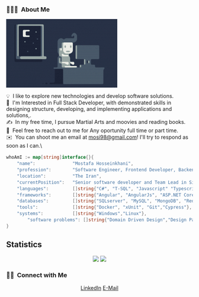 ### 👨🏻‍💻 &nbsp;About Me

<img alt="Night Coding" src="https://raw.githubusercontent.com/AVS1508/AVS1508/master/assets/Night-Coding.gif" align="middle"/>

💡 &nbsp;I like to explore new technologies and develop software solutions.\
🌱 &nbsp;I'm Interested in Full Stack Developer, with demonstrated skills in designing structure, developing, and implementing applications and solutions,.\
✍️ &nbsp;In my free time, I pursue Martial Arts and moovies and reading books.\
💬 &nbsp;Feel free to reach out to me for Any oportunity full time or part time.\
✉️ &nbsp;You can shoot me an email at mosi98@gmail.com! I'll try to respond as soon as I can.\


```go
whoAmI := map[string]interface{}{
	"name":              "Mostafa Hosseinkhani",
	"profession":        "Software Engineer, Frontend Developer, Backend Developer",
	"location":          "The Iran",
	"currentPosition":   "Senior software developer and Team Lead in Simorgh34000.com",
	"languages":         []string{"C#", "T-SQL", "Javascript" "Typescript"},
	"frameworks":        []string{"Angular", "AngularJs", "ASP.NET Core", ".Net", "Bootstrap","jQuery"},
	"databases":         []string{"SQLserver", "MySQL", "MongoDB", "Redis"},
	"tools":             []string{"Docker", "xUnit", "Git","Cypress"},
	"systems":           []string{"Windows","Linux"},
        "software problems": []string{"Domain Driven Design","Design Patterns"}
}
``` 

## Statistics

<p align = "center">
  <img  src = "https://github-readme-stats.vercel.app/api?username=mhosseinkhani&show_icons=true&theme=radical&line_height=40">
  <img  src = "https://github-readme-stats.vercel.app/api/top-langs/?username=mhosseinkhani&theme=radical">
</p>

### 🤝🏻 &nbsp;Connect with Me

<p align="center">
<a href="https://www.linkedin.com/in/mostafa-hosseinkhani-739aa761">LinkedIn</a>
<a href="mailto:mosi98@gmail.com">E-Mail</a>
